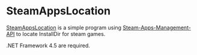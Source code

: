 # SteamAppsLocation

[SteamAppsLocation](https://github.com/hzqst/SteamAppsLocation) is a simple program using [Steam-Apps-Management-API](https://github.com/Indieteur/Steam-Apps-Management-API) to locate InstallDir for steam games.

.NET Framework 4.5 are required.